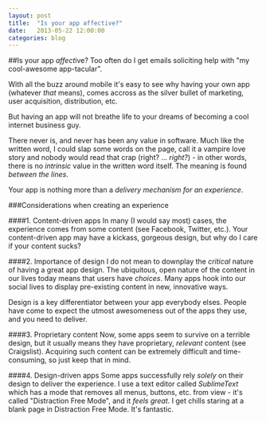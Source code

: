```yaml
---
layout: post
title:  "Is your app affective?"
date:   2013-05-22 12:00:00
categories: blog
---
```



##Is your app *affect*ive?
Too often do I get emails soliciting help with "my cool-awesome app-tacular".

With all the buzz around mobile it's easy to see why having your own app (whatever *that* means), comes accross as the silver bullet of marketing, user acquisition, distribution, etc.

But having an app will not breathe life to your dreams of becoming a cool internet business guy. 

There never is, and never has been any value in software. Much like the written word, I could slap some words on the page, call it a vampire love story and nobody would read that crap (right? ... *right?*) - in other words, there is no *intrinsic* value in the written word itself. The meaning is found *between the lines*.

Your app is nothing more than a *delivery mechanism for an experience*.

###Considerations when creating an experience

####1. Content-driven apps
In many (I would say most) cases, the experience comes from some content (see Facebook, Twitter, etc.). Your content-driven app may have a kickass, gorgeous design, but why do I care if your content sucks?

####2. Importance of design
I do not mean to downplay the *critical* nature of having a great app design. The ubiquitous, open nature of the content in our lives today means that users have *choices*. Many apps hook into our social lives to display pre-existing content in new, innovative ways. 

Design is a key differentiator between your app everybody elses. People have come to expect the utmost awesomeness out of the apps they use, and you need to deliver.

####3. Proprietary content
Now, some apps seem to survive on a terrible design, but it usually means they have proprietary, *relevant* content (see Craigslist). Acquiring such content can be extremely difficult and time-consuming, so just keep that in mind.

####4. Design-driven apps
Some apps successfully rely *solely* on their design to deliver the experience. I use a text editor called *SublimeText* which has a mode that removes all menus, buttons, etc. from view - it's called "Distraction Free Mode", and it *feels great*. I get chills staring at a blank page in Distraction Free Mode. It's fantastic.